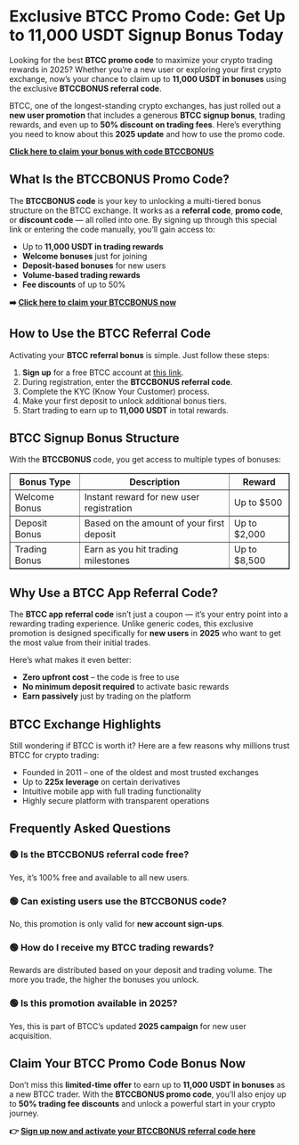 <h1>Exclusive BTCC Promo Code: Get Up to 11,000 USDT Signup Bonus Today</h1>
<p>Looking for the best <strong>BTCC promo code</strong> to maximize your crypto trading rewards in 2025? Whether you’re a new user or exploring your first crypto exchange, now’s your chance to claim up to <strong>11,000 USDT in bonuses</strong> using the exclusive <strong>BTCCBONUS referral code</strong>.</p>
<p>BTCC, one of the longest-standing crypto exchanges, has just rolled out a <strong>new user promotion</strong> that includes a generous <strong>BTCC signup bonus</strong>, trading rewards, and even up to <strong>50% discount on trading fees</strong>. Here’s everything you need to know about this <strong>2025 update</strong> and how to use the promo code.</p>
<p><a href="https://partner.btcc.com/us/c/BTCCBONUS/9303" target="_blank"><strong>Click here to claim your bonus with code BTCCBONUS</strong></a></p>
<img src="https://images.mirror-media.xyz/publication-images/bmYz_xYU4kHLnV7ZYCPcQ.png?height=960&amp;width=1920" decoding="async" data-nimg="fill" class="css-xah9so" style="position:absolute;top:0;left:0;bottom:0;right:0;box-sizing:border-box;padding:0;border:none;margin:auto;display:block;width:0;height:0;min-width:100%;max-width:100%;min-height:100%;max-height:100%">
<h2>What Is the BTCCBONUS Promo Code?</h2>
<p>The <strong>BTCCBONUS code</strong> is your key to unlocking a multi-tiered bonus structure on the BTCC exchange. It works as a <strong>referral code</strong>, <strong>promo code</strong>, or <strong>discount code</strong> — all rolled into one. By signing up through this special link or entering the code manually, you’ll gain access to:</p>
<ul>
<li>Up to <strong>11,000 USDT in trading rewards</strong></li>
<li><strong>Welcome bonuses</strong> just for joining</li>
<li><strong>Deposit-based bonuses</strong> for new users</li>
<li><strong>Volume-based trading rewards</strong></li>
<li><strong>Fee discounts</strong> of up to 50%</li>
</ul>
<p><strong>➡️ <a href="https://partner.btcc.com/us/c/BTCCBONUS/9303" target="_blank">Click here to claim your BTCCBONUS now</a></strong></p>
<h2>How to Use the BTCC Referral Code</h2>
<p>Activating your <strong>BTCC referral bonus</strong> is simple. Just follow these steps:</p>
<ol>
<li><strong>Sign up</strong> for a free BTCC account at <a href="https://partner.btcc.com/us/c/BTCCBONUS/9303" target="_blank">this link</a>.</li>
<li>During registration, enter the <strong>BTCCBONUS referral code</strong>.</li>
<li>Complete the KYC (Know Your Customer) process.</li>
<li>Make your first deposit to unlock additional bonus tiers.</li>
<li>Start trading to earn up to <strong>11,000 USDT</strong> in total rewards.</li>
</ol>
<h2>BTCC Signup Bonus Structure</h2>
<p>With the <strong>BTCCBONUS</strong> code, you get access to multiple types of bonuses:</p>
<table border="1" cellpadding="8" cellspacing="0">
<thead>
<tr>
<th>Bonus Type</th>
<th>Description</th>
<th>Reward</th>
</tr>
</thead>
<tbody>
<tr>
<td>Welcome Bonus</td>
<td>Instant reward for new user registration</td>
<td>Up to $500</td>
</tr>
<tr>
<td>Deposit Bonus</td>
<td>Based on the amount of your first deposit</td>
<td>Up to $2,000</td>
</tr>
<tr>
<td>Trading Bonus</td>
<td>Earn as you hit trading milestones</td>
<td>Up to $8,500</td>
</tr>
</tbody>
</table>
<h2>Why Use a BTCC App Referral Code?</h2>
<p>The <strong>BTCC app referral code</strong> isn’t just a coupon — it’s your entry point into a rewarding trading experience. Unlike generic codes, this exclusive promotion is designed specifically for <strong>new users</strong> in <strong>2025</strong> who want to get the most value from their initial trades.</p>
<p>Here’s what makes it even better:</p>
<ul>
<li><strong>Zero upfront cost</strong> – the code is free to use</li>
<li><strong>No minimum deposit required</strong> to activate basic rewards</li>
<li><strong>Earn passively</strong> just by trading on the platform</li>
</ul>
<h2>BTCC Exchange Highlights</h2>
<p>Still wondering if BTCC is worth it? Here are a few reasons why millions trust BTCC for crypto trading:</p>
<ul>
<li>Founded in 2011 – one of the oldest and most trusted exchanges</li>
<li>Up to <strong>225x leverage</strong> on certain derivatives</li>
<li>Intuitive mobile app with full trading functionality</li>
<li>Highly secure platform with transparent operations</li>
</ul>
<h2>Frequently Asked Questions</h2>
<h3>🟢 Is the BTCCBONUS referral code free?</h3>
<p>Yes, it’s 100% free and available to all new users.</p>
<h3>🟢 Can existing users use the BTCCBONUS code?</h3>
<p>No, this promotion is only valid for <strong>new account sign-ups</strong>.</p>
<h3>🟢 How do I receive my BTCC trading rewards?</h3>
<p>Rewards are distributed based on your deposit and trading volume. The more you trade, the higher the bonuses you unlock.</p>
<h3>🟢 Is this promotion available in 2025?</h3>
<p>Yes, this is part of BTCC’s updated <strong>2025 campaign</strong> for new user acquisition.</p>
<h2>Claim Your BTCC Promo Code Bonus Now</h2>
<p>Don’t miss this <strong>limited-time offer</strong> to earn up to <strong>11,000 USDT in bonuses</strong> as a new BTCC trader. With the <strong>BTCCBONUS promo code</strong>, you’ll also enjoy up to <strong>50% trading fee discounts</strong> and unlock a powerful start in your crypto journey.</p>
<p><strong>👉 <a href="https://partner.btcc.com/us/c/BTCCBONUS/9303" target="_blank">Sign up now and activate your BTCCBONUS referral code here</a></strong></p>
